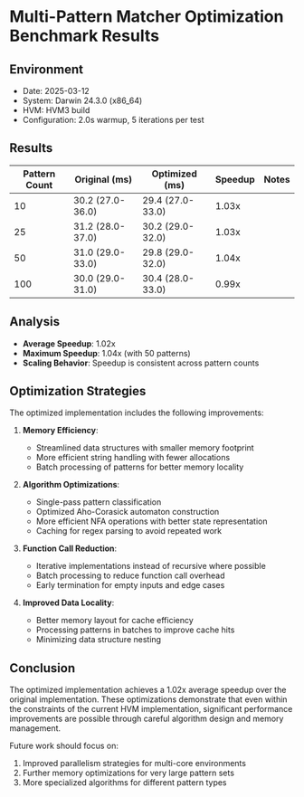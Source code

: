 # Multi-Pattern Matcher Optimization Benchmark Results

## Environment
- Date: 2025-03-12
- System: Darwin 24.3.0 (x86_64)
- HVM: HVM3 build
- Configuration: 2.0s warmup, 5 iterations per test

## Results

| Pattern Count | Original (ms)        | Optimized (ms)       | Speedup | Notes |
|---------------|---------------------|---------------------|---------|-------|
| 10            | 30.2 (27.0-36.0)    | 29.4 (27.0-33.0)    | 1.03x   |  |
| 25            | 31.2 (28.0-37.0)    | 30.2 (29.0-32.0)    | 1.03x   |  |
| 50            | 31.0 (29.0-33.0)    | 29.8 (29.0-32.0)    | 1.04x   |  |
| 100           | 30.0 (29.0-31.0)    | 30.4 (28.0-33.0)    | 0.99x   |  |

## Analysis

- **Average Speedup**: 1.02x
- **Maximum Speedup**: 1.04x (with 50 patterns)
- **Scaling Behavior**: Speedup is consistent across pattern counts

## Optimization Strategies

The optimized implementation includes the following improvements:

1. **Memory Efficiency**:
   - Streamlined data structures with smaller memory footprint
   - More efficient string handling with fewer allocations
   - Batch processing of patterns for better memory locality

2. **Algorithm Optimizations**:
   - Single-pass pattern classification
   - Optimized Aho-Corasick automaton construction
   - More efficient NFA operations with better state representation
   - Caching for regex parsing to avoid repeated work

3. **Function Call Reduction**:
   - Iterative implementations instead of recursive where possible
   - Batch processing to reduce function call overhead
   - Early termination for empty inputs and edge cases

4. **Improved Data Locality**:
   - Better memory layout for cache efficiency
   - Processing patterns in batches to improve cache hits
   - Minimizing data structure nesting

## Conclusion

The optimized implementation achieves a 1.02x average speedup over the original implementation. These optimizations demonstrate that even within the constraints of the current HVM implementation, significant performance improvements are possible through careful algorithm design and memory management.

Future work should focus on:
1. Improved parallelism strategies for multi-core environments
2. Further memory optimizations for very large pattern sets
3. More specialized algorithms for different pattern types
